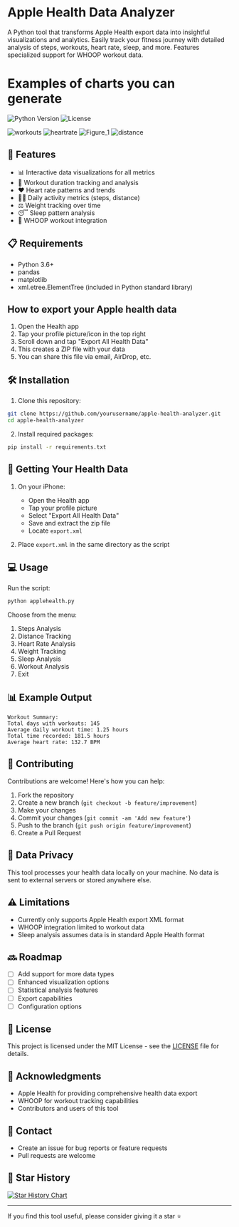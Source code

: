# Apple Health Data Analyzer

A Python tool that transforms Apple Health export data into insightful visualizations and analytics. Easily track your fitness journey with detailed analysis of steps, workouts, heart rate, sleep, and more. Features specialized support for WHOOP workout data.

# Examples of charts you can generate

![Python Version](https://img.shields.io/badge/python-3.6+-blue.svg)
![License](https://img.shields.io/badge/license-MIT-green.svg)

![workouts](https://github.com/user-attachments/assets/358638fe-776b-407d-922e-7538058e89d8)
![heartrate](https://github.com/user-attachments/assets/f3bf7837-d657-4ef3-844b-18b434353947)
![Figure_1](https://github.com/user-attachments/assets/64364c2d-081f-42d2-8209-48cab57db659)
![distance](https://github.com/user-attachments/assets/b21d08d0-e518-4343-9a4f-030c96624b62)


## 🚀 Features

- 📊 Interactive data visualizations for all metrics
- 💪 Workout duration tracking and analysis
- ❤️ Heart rate patterns and trends
- 🏃‍♂️ Daily activity metrics (steps, distance)
- ⚖️ Weight tracking over time
- 😴 Sleep pattern analysis
- 🔄 WHOOP workout integration

## 📋 Requirements

- Python 3.6+
- pandas
- matplotlib
- xml.etree.ElementTree (included in Python standard library)

## How to export your Apple health data

1. Open the Health app
2. Tap your profile picture/icon in the top right
3. Scroll down and tap "Export All Health Data"
4. This creates a ZIP file with your data
5. You can share this file via email, AirDrop, etc.

## 🛠️ Installation

1. Clone this repository:
```bash
git clone https://github.com/yourusername/apple-health-analyzer.git
cd apple-health-analyzer
```

2. Install required packages:
```bash
pip install -r requirements.txt
```

## 📱 Getting Your Health Data

1. On your iPhone:
   - Open the Health app
   - Tap your profile picture
   - Select "Export All Health Data"
   - Save and extract the zip file
   - Locate `export.xml`

2. Place `export.xml` in the same directory as the script

## 💻 Usage

Run the script:
```bash
python applehealth.py
```

Choose from the menu:
1. Steps Analysis
2. Distance Tracking
3. Heart Rate Analysis
4. Weight Tracking
5. Sleep Analysis
6. Workout Analysis
7. Exit

## 📊 Example Output

```
Workout Summary:
Total days with workouts: 145
Average daily workout time: 1.25 hours
Total time recorded: 181.5 hours
Average heart rate: 132.7 BPM
```

## 🤝 Contributing

Contributions are welcome! Here's how you can help:

1. Fork the repository
2. Create a new branch (`git checkout -b feature/improvement`)
3. Make your changes
4. Commit your changes (`git commit -am 'Add new feature'`)
5. Push to the branch (`git push origin feature/improvement`)
6. Create a Pull Request

## 📝 Data Privacy

This tool processes your health data locally on your machine. No data is sent to external servers or stored anywhere else.

## ⚠️ Limitations

- Currently only supports Apple Health export XML format
- WHOOP integration limited to workout data
- Sleep analysis assumes data is in standard Apple Health format

## 🔜 Roadmap

- [ ] Add support for more data types
- [ ] Enhanced visualization options
- [ ] Statistical analysis features
- [ ] Export capabilities
- [ ] Configuration options

## 📄 License

This project is licensed under the MIT License - see the [LICENSE](LICENSE) file for details.

## 🙏 Acknowledgments

- Apple Health for providing comprehensive health data export
- WHOOP for workout tracking capabilities
- Contributors and users of this tool

## 📧 Contact

- Create an issue for bug reports or feature requests
- Pull requests are welcome

## 🌟 Star History

[![Star History Chart](https://api.star-history.com/svg?repos=krumjahn/applehealth&type=Date)](https://star-history.com/#krumjahn/applehealth&Date)

---

If you find this tool useful, please consider giving it a star ⭐️
